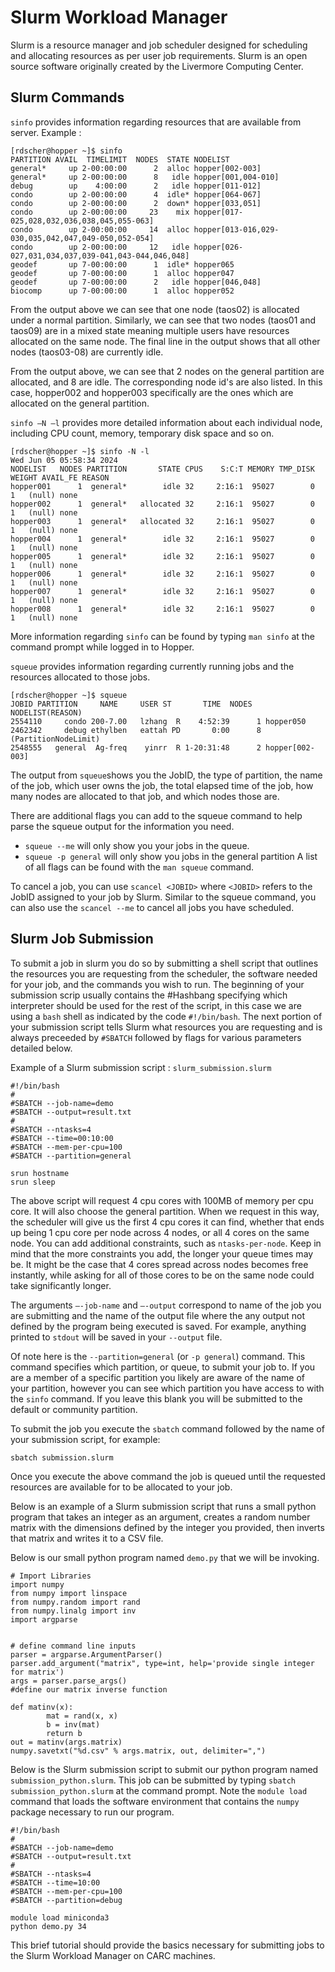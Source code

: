 # Slurm Workload Manager

Slurm is a resource manager and job scheduler designed for scheduling and allocating resources as per user job requirements.  Slurm is an open source software originally created by the Livermore Computing Center. 

## Slurm Commands
`sinfo` provides  information regarding resources that are available from server. 
Example :

    [rdscher@hopper ~]$ sinfo
    PARTITION AVAIL  TIMELIMIT  NODES  STATE NODELIST
    general*     up 2-00:00:00      2  alloc hopper[002-003]
    general*     up 2-00:00:00      8   idle hopper[001,004-010]
    debug        up    4:00:00      2   idle hopper[011-012]
    condo        up 2-00:00:00      4  idle* hopper[064-067]
    condo        up 2-00:00:00      2  down* hopper[033,051]
    condo        up 2-00:00:00     23    mix hopper[017-025,028,032,036,038,045,055-063]
    condo        up 2-00:00:00     14  alloc hopper[013-016,029-030,035,042,047,049-050,052-054]
    condo        up 2-00:00:00     12   idle hopper[026-027,031,034,037,039-041,043-044,046,048]
    geodef       up 7-00:00:00      1  idle* hopper065
    geodef       up 7-00:00:00      1  alloc hopper047
    geodef       up 7-00:00:00      2   idle hopper[046,048]
    biocomp      up 7-00:00:00      1  alloc hopper052


From the output above we can see that one node (taos02) is allocated under a normal partition. Similarly, we can see that two nodes (taos01 and taos09) are in a mixed state meaning multiple users have resources allocated on the same node. The final line in the output shows that all other nodes (taos03-08) are currently idle.

From the output above, we can see that 2 nodes on the general partition are allocated, and 8 are idle. The corresponding node id's are also listed. In this case, hopper002 and hopper003 specifically are the ones which are allocated on the general partition.

`sinfo –N –l` provides more detailed information about each individual node, including CPU count, memory, temporary disk space and so on. 

    [rdscher@hopper ~]$ sinfo -N -l
    Wed Jun 05 05:58:34 2024
    NODELIST   NODES PARTITION       STATE CPUS    S:C:T MEMORY TMP_DISK WEIGHT AVAIL_FE REASON
    hopper001      1  general*        idle 32     2:16:1  95027        0      1   (null) none
    hopper002      1  general*   allocated 32     2:16:1  95027        0      1   (null) none
    hopper003      1  general*   allocated 32     2:16:1  95027        0      1   (null) none
    hopper004      1  general*        idle 32     2:16:1  95027        0      1   (null) none
    hopper005      1  general*        idle 32     2:16:1  95027        0      1   (null) none
    hopper006      1  general*        idle 32     2:16:1  95027        0      1   (null) none
    hopper007      1  general*        idle 32     2:16:1  95027        0      1   (null) none
    hopper008      1  general*        idle 32     2:16:1  95027        0      1   (null) none


More information regarding `sinfo` can be found by typing `man sinfo` at the command prompt while logged in to Hopper.

`squeue` provides information regarding currently running jobs and the resources allocated to those jobs. 

    [rdscher@hopper ~]$ squeue
    JOBID PARTITION     NAME     USER ST       TIME  NODES NODELIST(REASON)
    2554110     condo 200-7.00   lzhang  R    4:52:39      1 hopper050
    2462342     debug ethylben   eattah PD       0:00      8 (PartitionNodeLimit)
    2548555   general  Ag-freq    yinrr  R 1-20:31:48      2 hopper[002-003]


The output from `squeue`shows you the JobID, the type of partition, the name of the job, which user owns the job, the total elapsed time of the job, how many nodes are allocated to that job, and which nodes those are. 

There are additional flags you can add to the squeue command to help parse the squeue output for the information you need. 
- `squeue --me` will only show you your jobs in the queue. 
- `squeue -p general` will only show you jobs in the general partition
A list of all flags can be found with the `man squeue` command. 

To cancel a job, you can use `scancel <JOBID>` where `<JOBID>` refers to the JobID assigned to your job by Slurm. Similar to the squeue command, you can also use the `scancel --me` to cancel all jobs you have scheduled. 

## Slurm Job Submission

To submit a job in slurm you do so by submitting a shell script that outlines the resources you are requesting from the scheduler, the software needed for your job, and the commands you wish to run. The beginning of your submission scrip usually contains the #Hashbang specifying which interpreter should be used for the rest of the script, in this case we are using a `bash` shell as indicated by the code `#!/bin/bash`. The next portion of your submission script tells Slurm what resources you are requesting and is always preceeded by `#SBATCH` followed by flags for various parameters detailed below.


Example of a Slurm submission script : `slurm_submission.slurm`


    #!/bin/bash
    #
    #SBATCH --job-name=demo
    #SBATCH --output=result.txt
    #
    #SBATCH --ntasks=4
    #SBATCH --time=00:10:00
    #SBATCH --mem-per-cpu=100
    #SBATCH --partition=general

    srun hostname
    srun sleep

The above script will request 4 cpu cores with 100MB of memory per cpu core. It will also choose the general partition. When we request in this way, the scheduler will give us the first 4 cpu cores it can find, whether that ends up being 1 cpu core per node across 4 nodes, or all 4 cores on the same node. You can add additional constraints, such as `ntasks-per-node`. Keep in mind that the more constraints you add, the longer your queue times may be. It might be the case that 4 cores spread across nodes becomes free instantly, while asking for all of those cores to be on the same node could take significantly longer.

The arguments `–-job-name` and `–-output` correspond to name of the job you are submitting and the name of the output file where the any output not defined by the program being executed is saved. For example, anything printed to `stdout` will be saved in your `--output` file. 

Of note here is the `--partition=general` (or `-p general`) command. This command specifies which partition, or queue, to submit your job to. If you are a member of a specific partition you likely are aware of the name of your partition, however you can see which partition you have access to with the `sinfo` command. If you leave this blank you will be submitted to the default or community partition. 

To submit the job you execute the `sbatch` command followed by the name of your submission script, for example:

`sbatch submission.slurm`

Once you execute the above command the job is queued until the requested resources are available for to be allocated to your job. 

Below is an example of a Slurm submission script that runs a small python program that takes an integer as an argument, creates a random number matrix with the dimensions defined by the integer you provided, then inverts that matrix and writes it to a CSV file. 

Below is our small python program named `demo.py` that we will be invoking. 

    # Import Libraries
    import numpy
    from numpy import linspace
    from numpy.random import rand
    from numpy.linalg import inv
    import argparse


    # define command line inputs
    parser = argparse.ArgumentParser()
    parser.add_argument("matrix", type=int, help='provide single integer for matrix')
    args = parser.parse_args()
    #define our matrix inverse function

    def matinv(x):
            mat = rand(x, x)
            b = inv(mat)
            return b
    out = matinv(args.matrix)
    numpy.savetxt("%d.csv" % args.matrix, out, delimiter=",")


Below is the Slurm submission script to submit our python program named `submission_python.slurm`. This job can be submitted by typing `sbatch submission_python.slurm` at the command prompt. Note the `module load` command that loads the software environment that contains the `numpy` package necessary to run our program.

    #!/bin/bash
    #
    #SBATCH --job-name=demo
    #SBATCH --output=result.txt
    #
    #SBATCH --ntasks=4
    #SBATCH --time=10:00
    #SBATCH --mem-per-cpu=100
    #SBATCH --partition=debug

    module load miniconda3
    python demo.py 34

This brief tutorial should provide the basics necessary for submitting jobs to the Slurm Workload Manager on CARC machines. 



